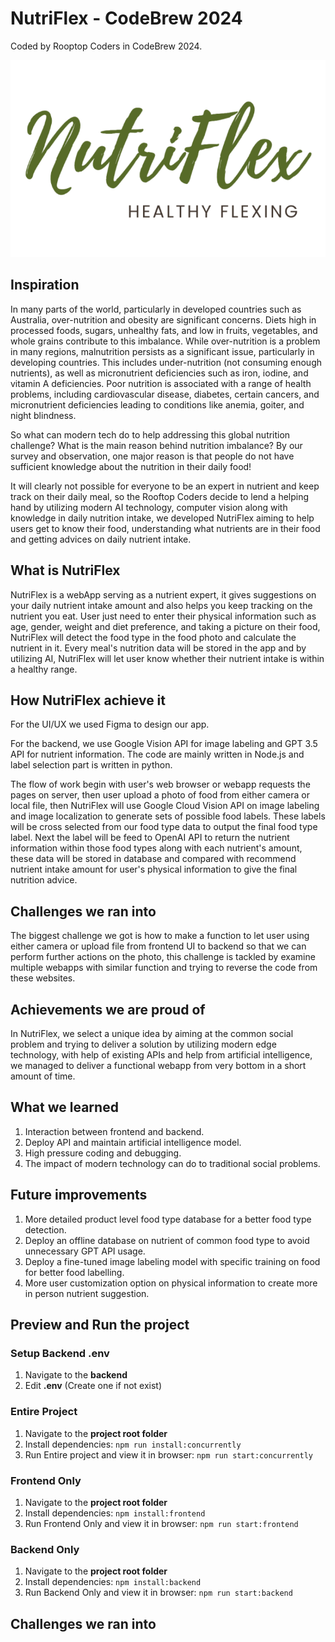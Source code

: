 # NutriFlex - CodeBrew 2024

Coded by Rooptop Coders in CodeBrew 2024.

![public/screenshot-20240405-at-603-1@2x.png](public/screenshot-20240405-at-603-1@2x.png)

## Inspiration
In many parts of the world, particularly in developed countries such as Australia, 
over-nutrition and obesity are significant concerns. Diets high in processed foods, sugars, unhealthy fats, 
and low in fruits, vegetables, and whole grains contribute to this imbalance.
While over-nutrition is a problem in many regions, malnutrition persists as a significant issue, particularly in developing countries. This includes under-nutrition (not consuming enough nutrients), as well as micronutrient deficiencies such as iron, iodine, and vitamin A deficiencies.
Poor nutrition is associated with a range of health problems, including cardiovascular disease, diabetes, certain cancers, and micronutrient deficiencies leading to conditions like anemia, goiter, and night blindness.

So what can modern tech do to help addressing this global nutrition challenge? What is the main reason behind nutrition imbalance? By our survey and observation, one major reason is that people do not have sufficient knowledge about the nutrition in their daily food!

It will clearly not possible for everyone to be an expert in nutrient and keep track on their daily meal, so the Rooftop Coders
decide to lend a helping hand by utilizing modern AI technology, computer vision along with knowledge in daily nutrition intake, we
developed NutriFlex aiming to help users get to know their food, understanding what nutrients are in their food and getting advices on 
daily nutrient intake.

## What is NutriFlex
NutriFlex is a webApp serving as a nutrient expert, it gives suggestions on your daily nutrient intake amount and also helps you keep tracking on the nutrient you eat.
User just need to enter their physical information such as age, gender, weight and diet preference, and taking a picture on 
their food, NutriFlex will detect the food type in the food photo and calculate the nutrient in it. Every meal's nutrition data will be stored in the app and by utilizing AI, 
NutriFlex will let user know whether their nutrient intake is within a healthy range.

## How NutriFlex achieve it
For the UI/UX we used Figma to design our app.

For the backend, we use Google Vision API for image labeling and GPT 3.5 API for nutrient information. The code are mainly written in Node.js and label
selection part is written in python. 

The flow of work begin with user's web browser or webapp requests the pages on server, then user upload a photo of food from either camera or local file,
then NutriFlex will use Google Cloud Vision API on image labeling and image localization to generate sets of possible food labels. These labels will be 
cross selected from our food type data to output the final food type label. Next the label will be feed to OpenAI API to return the nutrient information within those 
food types along with each nutrient's amount, these data will be stored in database and compared with recommend nutrient 
intake amount for user's physical information to give the final nutrition advice.

## Challenges we ran into
The biggest challenge we got is how to make a function to let user using either camera or upload file from frontend UI to backend so
that we can perform further actions on the photo, this challenge is tackled by examine multiple webapps with similar function and trying to reverse the code
from these websites.

## Achievements we are proud of
In NutriFlex, we select a unique idea by aiming at the common social problem and trying to deliver a solution by utilizing modern edge technology, with help of existing APIs and 
help from artificial intelligence, we managed to deliver a functional webapp from very bottom in a short amount of time.

## What we learned
1) Interaction between frontend and backend.
2) Deploy API and maintain artificial intelligence model.
3) High pressure coding and debugging.
4) The impact of modern technology can do to traditional social problems.

## Future improvements
1) More detailed product level food type database for a better food type detection.
2) Deploy an offline database on nutrient of common food type to avoid unnecessary GPT API usage.
3) Deploy a fine-tuned image labeling model with specific training on food for better food labelling.
4) More user customization option on physical information to create more in person nutrient suggestion.

## <a name="prevAndRun">Preview and Run the project</a>
### <a name="setupBackendENV">Setup Backend .env</a>
1) Navigate to the **backend**
2) Edit **.env** (Create one if not exist)


### <a name="prevEntire">Entire Project</a>
1) Navigate to the **project root folder**
2) Install dependencies: `npm run install:concurrently`
3) Run Entire project and view it in browser: `npm run start:concurrently`

### <a name="prevFrontend">Frontend Only</a>
1) Navigate to the **project root folder**
2) Install dependencies: `npm install:frontend`
3) Run Frontend Only and view it in browser: `npm run start:frontend`

### <a name="prevBackend">Backend Only</a>
1) Navigate to the **project root folder**
2) Install dependencies: `npm install:backend`
3) Run Backend Only and view it in browser: `npm run start:backend`

## Challenges we ran into
